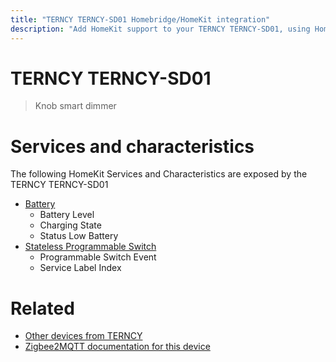 ```yaml
---
title: "TERNCY TERNCY-SD01 Homebridge/HomeKit integration"
description: "Add HomeKit support to your TERNCY TERNCY-SD01, using Homebridge, Zigbee2MQTT and homebridge-z2m."
---
```

<!---
This file has been GENERATED using src/docgen/docgen.ts
DO NOT EDIT THIS FILE MANUALLY!
-->
# TERNCY TERNCY-SD01
> Knob smart dimmer


# Services and characteristics
The following HomeKit Services and Characteristics are exposed by
the TERNCY TERNCY-SD01

* [Battery](../../battery.md)
  * Battery Level
  * Charging State
  * Status Low Battery
* [Stateless Programmable Switch](../../action.md)
  * Programmable Switch Event
  * Service Label Index


# Related
* [Other devices from TERNCY](../index.md#terncy)
* [Zigbee2MQTT documentation for this device](https://www.zigbee2mqtt.io/devices/TERNCY-SD01.html)